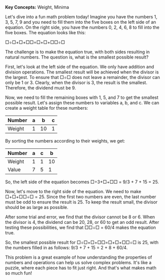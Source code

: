 **Key Concepts:** Weight,  Minima

Let's dive into a fun math problem today! Imagine you have the numbers 1, 3, 5, 7, 9 and you need to fill them into the five boxes on the left side of an equation. On the right side, you have the numbers 0, 2, 4, 6, 8 to fill into the five boxes. The equation looks like this:

□÷□+□+□□=□+□+□□÷□

The challenge is to make the equation true, with both sides resulting in natural numbers. The question is, what is the smallest possible result?

First, let's look at the left side of the equation. We only have addition and division operations. The smallest result will be achieved when the divisor is the largest. To ensure that □÷□ does not leave a remainder, the divisor can only be 1 or 3. Clearly, when the divisor is 3, the result is the smallest. Therefore, the dividend must be 9.

Now, we need to fill the remaining boxes with 1, 5, and 7 to get the smallest possible result. Let's assign these numbers to variables a, b, and c. We can create a weight table for these numbers:

|Number|a|b|c|
|---|---|---|---|
|Weight|1|10|1|

By sorting the numbers according to their weights, we get:

|Number|a|c|b|
|---|---|---|---|
|Weight|1|1|10|
|Value|7|5|1|

So, the left side of the equation becomes □÷3+□+□□ = 9/3 + 7 + 15 = 25.

Now, let's move to the right side of the equation. We need to make □+□+□□÷□ = 25. Since the first two numbers are even, the last number must be odd to ensure the result is 25. To keep the result small, the divisor should be as large as possible.

After some trial and error, we find that the divisor cannot be 8 or 6. When the divisor is 4, the dividend can be 20, 28, or 60 to get an odd result. After testing these possibilities, we find that □□÷□ = 60/4 makes the equation true.

So, the smallest possible result for □÷□+□+□□=□+□+□□÷□ is 25, with the numbers filled in as follows: 9/3 + 7 + 15 = 2 + 8 + 60/4.

This problem is a great example of how understanding the properties of numbers and operations can help us solve complex problems. It's like a puzzle, where each piece has to fit just right. And that's what makes math so much fun!